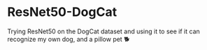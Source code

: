 # ResNet50-DogCat
 Trying ResNet50 on the DogCat dataset and using it to see if it can recognize my own dog, and a pillow pet 🐕
